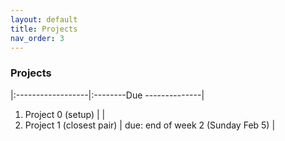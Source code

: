 ```yaml
---
layout: default 
title: Projects 
nav_order: 3
---
```



### Projects 

|:------------------|:--------Due --------------|
1. Project 0 (setup) |  |
2. Project 1 (closest pair) |  due: end of week 2 (Sunday Feb 5)  |



